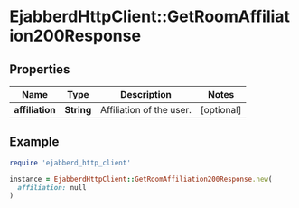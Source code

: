 # EjabberdHttpClient::GetRoomAffiliation200Response

## Properties

| Name | Type | Description | Notes |
| ---- | ---- | ----------- | ----- |
| **affiliation** | **String** | Affiliation of the user. | [optional] |

## Example

```ruby
require 'ejabberd_http_client'

instance = EjabberdHttpClient::GetRoomAffiliation200Response.new(
  affiliation: null
)
```

